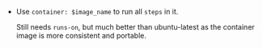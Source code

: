  - Use `container: $image_name` to run all `steps` in it.
   
   Still needs `runs-on`, but much better than ubuntu-latest as the container image
   is more consistent and portable.
